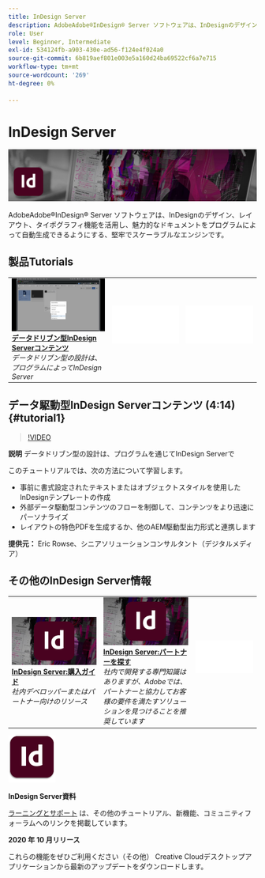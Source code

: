 ```yaml
---
title: InDesign Server
description: AdobeAdobe®InDesign® Server ソフトウェアは、InDesignのデザイン、レイアウト、タイポグラフィ機能を活用し、魅力的なドキュメントをプログラムによって自動生成できるようにする、堅牢でスケーラブルなエンジンです
role: User
level: Beginner, Intermediate
exl-id: 534124fb-a903-430e-ad56-f124e4f024a0
source-git-commit: 6b819aef801e003e5a160d24ba69522cf6a7e715
workflow-type: tm+mt
source-wordcount: '269'
ht-degree: 0%

---
```


# InDesign Server

![チュートリアルヒーロー画像](../assets/InDesignServer.jpg)

AdobeAdobe®InDesign® Server ソフトウェアは、InDesignのデザイン、レイアウト、タイポグラフィ機能を活用し、魅力的なドキュメントをプログラムによって自動生成できるようにする、堅牢でスケーラブルなエンジンです。

## 製品Tutorials

<table style="table-layout:fixed">
<tr>
 <td>
   <a href="indesignserver.md#tutorial1">
      <img alt="データドリブン型InDesign Serverコンテンツ" src="../assets/dataDriven-InDesign-Server-Content.jpg" />
   </a>
    <div>
   <a href="indesignserver.md#tutorial1"><strong>データドリブン型InDesign Serverコンテンツ</strong></a>
    </div>
    <em>データドリブン型の設計は、プログラムによってInDesign Server</em>
    <br>
  </td>
  <td>
    <img alt="スペーサー" src="../assets/Whitespacer.png" />
    <div>
    <br>
  </td>
  <td>
    <img alt="スペーサー" src="../assets/Whitespacer.png" />
    <div>
    <br>
  </td>
</tr>
</table>

## データ駆動型InDesign Serverコンテンツ (4:14) {#tutorial1}

>[!VIDEO](https://video.tv.adobe.com/v/326901?hidetitle=true)

**説明**
データドリブン型の設計は、プログラムを通じてInDesign Serverで

このチュートリアルでは、次の方法について学習します。
* 事前に書式設定されたテキストまたはオブジェクトスタイルを使用したInDesignテンプレートの作成
* 外部データ駆動型コンテンツのフローを制御して、コンテンツをより迅速にパーソナライズ
* レイアウトの特色PDFを生成するか、他のAEM駆動型出力形式と連携します

**提供元：**
Eric Rowse、シニアソリューションコンサルタント（デジタルメディア）

## その他のInDesign Server情報

<table>
<tr>
 <td>
   <a href="https://www.adobe.com/products/indesignserver/buying-guide.html">
      <img alt="InDesign Server:購入ガイド" src="../assets/IDS_Thumbnail.jpg" />
   </a>
    <div>
   <a href="https://www.adobe.com/products/indesignserver/buying-guide.html"><strong>InDesign Server:購入ガイド</strong></a>
    </div>
    <em>社内デベロッパーまたはパートナー向けのリソース</em>
    <br>
  </td>
  <td>
   <a href="https://www.adobe.com/products/indesignserver/partner.html">
      <img alt="InDesign Server:パートナーを探す" src="../assets/IDS_Thumbnail.jpg" />
   </a>
    <div>
   <a href="https://www.adobe.com/products/indesignserver/partner.html"><strong>InDesign Server:パートナーを探す</strong></a>
    </div>
    <em>社内で開発する専門知識はありますが、Adobeでは、パートナーと協力してお客様の要件を満たすソリューションを見つけることを推奨しています</em>
    <br>
  </td>
  <td>
    <img alt="スペーサー" src="../assets/Whitespacer.png" />
    <div>
    <br>
  </td>
</tr>
</table>

![InDesign Serverロゴ](../assets/id_server_appicon_96.png)

**InDesign Server資料**

[ラーニングとサポート](https://www.adobe.com/products/indesignserver.html) は、その他のチュートリアル、新機能、コミュニティフォーラムへのリンクを掲載しています。

**2020 年 10 月リリース**

これらの機能をぜひご利用ください（その他） Creative Cloudデスクトップアプリケーションから最新のアップデートをダウンロードします。
